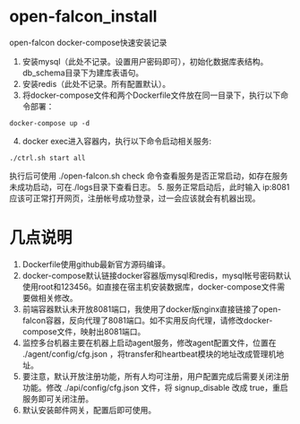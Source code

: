 # open-falcon_install
open-falcon docker-compose快速安装记录

1. 安装mysql（此处不记录。设置用户密码即可），初始化数据库表结构。db_schema目录下为建库表语句。
2. 安装redis（此处不记录。所有配置默认）。
3. 将docker-compose文件和两个Dockerfile文件放在同一目录下，执行以下命令部署：
```
docker-compose up -d
```
4. docker exec进入容器内，执行以下命令启动相关服务:
```
./ctrl.sh start all
```
执行后可使用 ./open-falcon.sh check 命令查看服务是否正常启动，如存在服务未成功启动，可在./logs目录下查看日志。
5. 服务正常启动后，此时输入 ip:8081 应该可正常打开网页，注册帐号成功登录，过一会应该就会有机器出现。

# 几点说明
1. Dockerfile使用github最新官方源码编译。
2. docker-compose默认链接docker容器版mysql和redis，mysql帐号密码默认使用root和123456。如直接在宿主机安装数据库，docker-compose文件需要做相关修改。
3. 前端容器默认未开放8081端口，我使用了docker版nginx直接链接了open-falcon容器，反向代理了8081端口。如不实用反向代理，请修改docker-compose文件，映射出8081端口。
4. 监控多台机器主要在机器上启动agent服务，修改agent配置文件，位置在 ./agent/config/cfg.json ，将transfer和heartbeat模块的地址改成管理机地址。
5. 要注意，默认开放注册功能，所有人均可注册，用户配置完成后需要关闭注册功能。修改 ./api/config/cfg.json 文件，将 signup_disable 改成 true，重启服务即可关闭注册。
6. 默认安装邮件网关，配置后即可使用。
